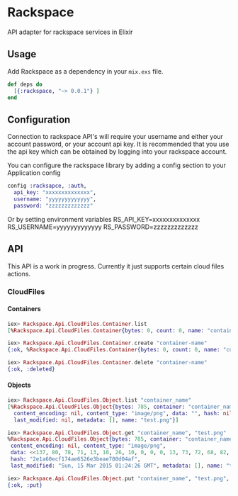 # Rackspace
API adapter for rackspace services in Elixir

## Usage

Add Rackspace as a dependency in your `mix.exs` file.

```elixir
def deps do
  [{:rackspace, "~> 0.0.1"} ]
end
```

## Configuration
Connection to rackspace API's will require your username and either your account password, or your account api key. It is recommended that you use the api key which can be obtained by logging into your rackspace account.

You can configure the rackspace library by adding a config section to your Application config
```elixir
config :racksapce, :auth,
  api_key: "xxxxxxxxxxxxxx",
  username: "yyyyyyyyyyyyy",
  password: "zzzzzzzzzzzzz"
```

Or by setting environment variables
RS_API_KEY=xxxxxxxxxxxxxx
RS_USERNAME=yyyyyyyyyyyyy
RS_PASSWORD=zzzzzzzzzzzzz

## API

This API is a work in progress. Currently it just supports certain cloud files actions.

### CloudFiles

#### Containers

```elixir
iex> Rackspace.Api.CloudFiles.Container.list
[%Rackspace.Api.CloudFiles.Container{bytes: 0, count: 0, name: "container_name"}]

iex> Rackspace.Api.CloudFiles.Container.create "container-name"
{:ok, %Rackspace.Api.CloudFiles.Container{bytes: 0, count: 0, name: "container_name"}}

iex> Rackspace.Api.CloudFiles.Container.delete "container-name"
{:ok, :deleted}
```

#### Objects

```elixir
iex> Rackspace.Api.CloudFiles.Object.list "container_name"
[%Rackspace.Api.CloudFiles.Object{bytes: 785, container: "container_name",
  content_encoding: nil, content_type: "image/png", data: "", hash: nil,
  last_modified: nil, metadata: [], name: "test.png"}]

iex> Rackspace.Api.CloudFiles.Object.get "container_name", "test.png"
%Rackspace.Api.CloudFiles.Object{bytes: 785, container: "container_name",
 content_encoding: nil, content_type: "image/png",
 data: <<137, 80, 78, 71, 13, 10, 26, 10, 0, 0, 0, 13, 73, 72, 68, 82, 0, 0, 0, 16, 0, 0, 0, 16, 8, 3, 0, 0, 0, 40, 45, 15, 83, 0, 0, 1, 44, 80, 76, 84, 69, 0, 0, 0, 68, ...>>,
 hash: "2e1a60ecf174ae6526e3beae780d04af",
 last_modified: "Sun, 15 Mar 2015 01:24:26 GMT", metadata: [], name: "test.png"}

iex> Rackspace.Api.CloudFiles.Object.put "container_name", "test.png", <<>>
{:ok, :put}
```